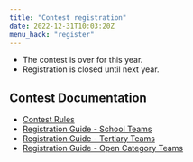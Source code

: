 ```yaml
---
title: "Contest registration"
date: 2022-12-31T10:03:20Z
menu_hack: "register"
---
```


* The contest is over for this year.
* Registration is closed until next year.


## Contest Documentation

* [Contest Rules](/pdf/NZPCRules.pdf)  
* [Registration Guide - School Teams](/pdf/RegistrationGuide-School.pdf)  
* [Registration Guide - Tertiary Teams](/pdf/RegistrationGuide-Tertiary.pdf)  
* [Registration Guide - Open Category Teams](/pdf/RegistrationGuide-Open.pdf)  
